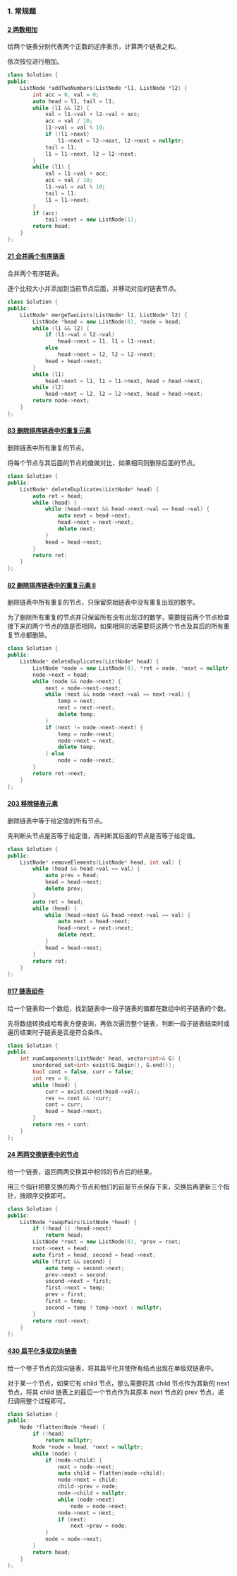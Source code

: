### 1. 常规题

#### [2 两数相加](https://leetcode-cn.com/problems/add-two-numbers/)

给两个链表分别代表两个正数的逆序表示，计算两个链表之和。

依次按位进行相加。

```c++
class Solution {
public:
    ListNode *addTwoNumbers(ListNode *l1, ListNode *l2) {
        int acc = 0, val = 0;
        auto head = l1, tail = l1;
        while (l1 && l2) {
            val = l1->val + l2->val + acc;
            acc = val / 10;
            l1->val = val % 10;
            if (!l1->next)
                l1->next = l2->next, l2->next = nullptr;
            tail = l1;
            l1 = l1->next, l2 = l2->next;
        }
        while (l1) {
            val = l1->val + acc;
            acc = val / 10;
            l1->val = val % 10;
            tail = l1;
            l1 = l1->next;
        }
        if (acc)
            tail->next = new ListNode(1);
        return head;
    }
};
```

#### [21 合并两个有序链表](https://leetcode-cn.com/problems/merge-two-sorted-lists/submissions/)

合并两个有序链表。

逐个比较大小并添加到当前节点后面，并移动对应的链表节点。

```c++
class Solution {
public:
    ListNode* mergeTwoLists(ListNode* l1, ListNode* l2) {
        ListNode *head = new ListNode(0), *node = head;
        while (l1 && l2) {
            if (l1->val < l2->val)
                head->next = l1, l1 = l1->next;
            else
                head->next = l2, l2 = l2->next;
            head = head->next;
        }
        while (l1)
            head->next = l1, l1 = l1->next, head = head->next;
        while (l2)
            head->next = l2, l2 = l2->next, head = head->next;
        return node->next;
    }
};
```

#### [83 删除排序链表中的重复元素](https://leetcode-cn.com/problems/remove-duplicates-from-sorted-list/submissions/)

删除链表中所有重复的节点。

将每个节点与其后面的节点的值做对比，如果相同则删除后面的节点。

```c++
class Solution {
public:
    ListNode* deleteDuplicates(ListNode* head) {
        auto ret = head;
        while (head) {
            while (head->next && head->next->val == head->val) {
                auto next = head->next;
                head->next = next->next;
                delete next;
            }
            head = head->next;
        }
        return ret;
    }
};
```

#### [82 删除排序链表中的重复元素 II](https://leetcode-cn.com/problems/remove-duplicates-from-sorted-list-ii/submissions/)

删除链表中所有重复的节点，只保留原始链表中没有重复出现的数字。

为了删除所有重复的节点并只保留所有没有出现过的数字，需要提前两个节点检查接下来的两个节点的值是否相同，如果相同的话需要将这两个节点及其后的所有重复节点都删除。

```c++
class Solution {
public:
    ListNode* deleteDuplicates(ListNode* head) {
        ListNode *node = new ListNode(0), *ret = node, *next = nullptr, *temp = nullptr;
        node->next = head;
        while (node && node->next) {
            next = node->next->next;
            while (next && node->next->val == next->val) {
                temp = next;
                next = next->next;
                delete temp;
            }
            if (next != node->next->next) {
                temp = node->next;
                node->next = next;
                delete temp;
            } else
                node = node->next;
        }
        return ret->next;
    }
};
```

#### [203 移除链表元素](https://leetcode-cn.com/problems/remove-linked-list-elements/submissions/)

删除链表中等于给定值的所有节点。

先判断头节点是否等于给定值，再判断其后面的节点是否等于给定值。

```c++
class Solution {
public:
    ListNode* removeElements(ListNode* head, int val) {
        while (head && head->val == val) {
            auto prev = head;
            head = head->next;
            delete prev;
        }
        auto ret = head;
        while (head) {
            while (head->next && head->next->val == val) {
                auto next = head->next;
                head->next = next->next;
                delete next;
            }
            head = head->next;
        }
        return ret;
    }
};
```

#### [817 链表组件](https://leetcode-cn.com/problems/linked-list-components/submissions/)

给一个链表和一个数组，找到链表中一段子链表的值都在数组中的子链表的个数。

先将数组转换成哈希表方便查询，再依次遍历整个链表，判断一段子链表结束时或遍历结束时子链表是否是符合条件。

```c++
class Solution {
public:
    int numComponents(ListNode* head, vector<int>& G) {
        unordered_set<int> exist(G.begin(), G.end());
        bool cont = false, curr = false;
        int res = 0;
        while (head) {
            curr = exist.count(head->val);
            res += cont && !curr;
            cont = curr;
            head = head->next;
        }
        return res + cont;
    }
};
```

#### [24 两两交换链表中的节点](https://leetcode-cn.com/problems/swap-nodes-in-pairs/)

给一个链表，返回两两交换其中相邻的节点后的结果。

用三个指针把要交换的两个节点和他们的前驱节点保存下来，交换后再更新三个指针，按顺序交换即可。

```c++
class Solution {
public:
    ListNode *swapPairs(ListNode *head) {
        if (!head || !head->next)
            return head;
        ListNode *root = new ListNode(0), *prev = root;
        root->next = head;
        auto first = head, second = head->next;
        while (first && second) {
            auto temp = second->next;
            prev->next = second;
            second->next = first;
            first->next = temp;
            prev = first;
            first = temp;
            second = temp ? temp->next : nullptr;
        }
        return root->next;
    }
};
```

#### [430 扁平化多级双向链表](https://leetcode-cn.com/problems/flatten-a-multilevel-doubly-linked-list/submissions/)

给一个带子节点的双向链表，将其扁平化并使所有结点出现在单级双链表中。

对于某一个节点，如果它有 child 节点，那么需要将其 child 节点作为其新的 next 节点，将其 child 链表上的最后一个节点作为其原本 next 节点的 prev 节点，递归调用整个过程即可。

```c++
class Solution {
public:
    Node *flatten(Node *head) {
        if (!head)
            return nullptr;
        Node *node = head, *next = nullptr;
        while (node) {
            if (node->child) {
                next = node->next;
                auto child = flatten(node->child);
                node->next = child;
                child->prev = node;
                node->child = nullptr;
                while (node->next)
                    node = node->next;
                node->next = next;
                if (next)
                    next->prev = node;
            }
            node = node->next;
        }
        return head;
    }
};
```
